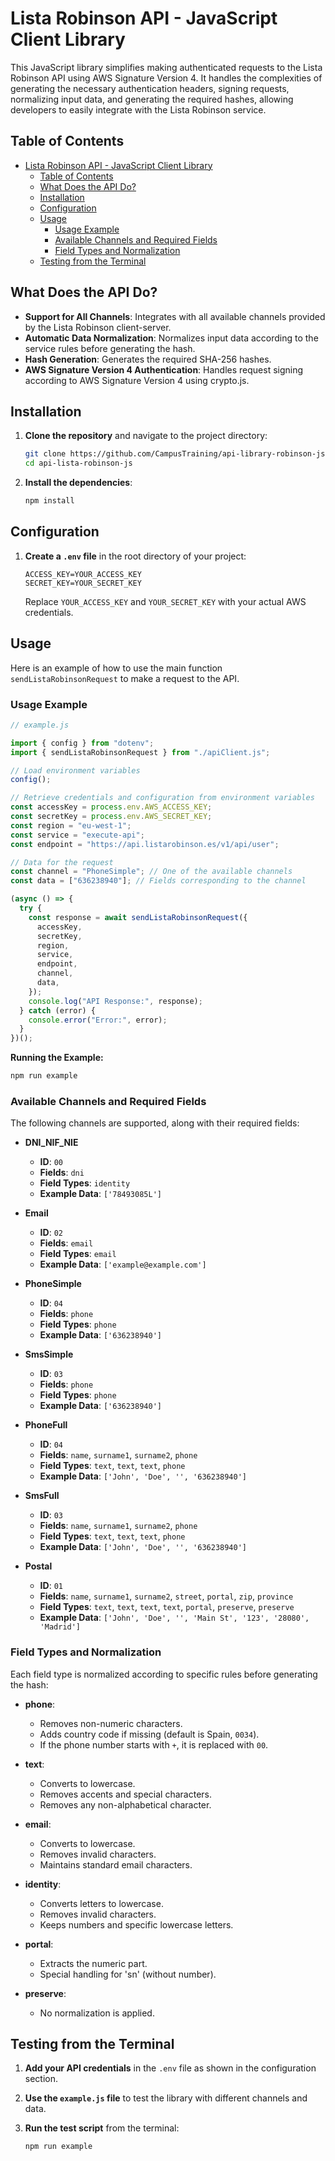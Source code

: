# Lista Robinson API - JavaScript Client Library

This JavaScript library simplifies making authenticated requests to the Lista Robinson API using AWS Signature Version 4. It handles the complexities of generating the necessary authentication headers, signing requests, normalizing input data, and generating the required hashes, allowing developers to easily integrate with the Lista Robinson service.

## Table of Contents

- [Lista Robinson API - JavaScript Client Library](#lista-robinson-api---javascript-client-library)
  - [Table of Contents](#table-of-contents)
  - [What Does the API Do?](#what-does-the-api-do)
  - [Installation](#installation)
  - [Configuration](#configuration)
  - [Usage](#usage)
    - [Usage Example](#usage-example)
    - [Available Channels and Required Fields](#available-channels-and-required-fields)
    - [Field Types and Normalization](#field-types-and-normalization)
  - [Testing from the Terminal](#testing-from-the-terminal)

## What Does the API Do?

- **Support for All Channels**: Integrates with all available channels provided by the Lista Robinson client-server.
- **Automatic Data Normalization**: Normalizes input data according to the service rules before generating the hash.
- **Hash Generation**: Generates the required SHA-256 hashes.
- **AWS Signature Version 4 Authentication**: Handles request signing according to AWS Signature Version 4 using crypto.js.

## Installation

1. **Clone the repository** and navigate to the project directory:

   ```bash
   git clone https://github.com/CampusTraining/api-library-robinson-js.git
   cd api-lista-robinson-js
   ```

2. **Install the dependencies**:

   ```bash
   npm install
   ```

## Configuration

1. **Create a `.env` file** in the root directory of your project:

   ```dotenv
   ACCESS_KEY=YOUR_ACCESS_KEY
   SECRET_KEY=YOUR_SECRET_KEY
   ```

   Replace `YOUR_ACCESS_KEY` and `YOUR_SECRET_KEY` with your actual AWS credentials.

## Usage

Here is an example of how to use the main function `sendListaRobinsonRequest` to make a request to the API.

### Usage Example

```javascript
// example.js

import { config } from "dotenv";
import { sendListaRobinsonRequest } from "./apiClient.js";

// Load environment variables
config();

// Retrieve credentials and configuration from environment variables
const accessKey = process.env.AWS_ACCESS_KEY;
const secretKey = process.env.AWS_SECRET_KEY;
const region = "eu-west-1";
const service = "execute-api";
const endpoint = "https://api.listarobinson.es/v1/api/user";

// Data for the request
const channel = "PhoneSimple"; // One of the available channels
const data = ["636238940"]; // Fields corresponding to the channel

(async () => {
  try {
    const response = await sendListaRobinsonRequest({
      accessKey,
      secretKey,
      region,
      service,
      endpoint,
      channel,
      data,
    });
    console.log("API Response:", response);
  } catch (error) {
    console.error("Error:", error);
  }
})();
```

**Running the Example:**

```bash
npm run example
```

### Available Channels and Required Fields

The following channels are supported, along with their required fields:

- **DNI_NIF_NIE**

  - **ID**: `00`
  - **Fields**: `dni`
  - **Field Types**: `identity`
  - **Example Data**: `['78493085L']`

- **Email**

  - **ID**: `02`
  - **Fields**: `email`
  - **Field Types**: `email`
  - **Example Data**: `['example@example.com']`

- **PhoneSimple**

  - **ID**: `04`
  - **Fields**: `phone`
  - **Field Types**: `phone`
  - **Example Data**: `['636238940']`

- **SmsSimple**

  - **ID**: `03`
  - **Fields**: `phone`
  - **Field Types**: `phone`
  - **Example Data**: `['636238940']`

- **PhoneFull**

  - **ID**: `04`
  - **Fields**: `name`, `surname1`, `surname2`, `phone`
  - **Field Types**: `text`, `text`, `text`, `phone`
  - **Example Data**: `['John', 'Doe', '', '636238940']`

- **SmsFull**

  - **ID**: `03`
  - **Fields**: `name`, `surname1`, `surname2`, `phone`
  - **Field Types**: `text`, `text`, `text`, `phone`
  - **Example Data**: `['John', 'Doe', '', '636238940']`

- **Postal**
  - **ID**: `01`
  - **Fields**: `name`, `surname1`, `surname2`, `street`, `portal`, `zip`, `province`
  - **Field Types**: `text`, `text`, `text`, `text`, `portal`, `preserve`, `preserve`
  - **Example Data**: `['John', 'Doe', '', 'Main St', '123', '28080', 'Madrid']`

### Field Types and Normalization

Each field type is normalized according to specific rules before generating the hash:

- **phone**:

  - Removes non-numeric characters.
  - Adds country code if missing (default is Spain, `0034`).
  - If the phone number starts with `+`, it is replaced with `00`.

- **text**:

  - Converts to lowercase.
  - Removes accents and special characters.
  - Removes any non-alphabetical character.

- **email**:

  - Converts to lowercase.
  - Removes invalid characters.
  - Maintains standard email characters.

- **identity**:

  - Converts letters to lowercase.
  - Removes invalid characters.
  - Keeps numbers and specific lowercase letters.

- **portal**:

  - Extracts the numeric part.
  - Special handling for 'sn' (without number).

- **preserve**:
  - No normalization is applied.

## Testing from the Terminal

1. **Add your API credentials** in the `.env` file as shown in the configuration section.

2. **Use the `example.js` file** to test the library with different channels and data.

3. **Run the test script** from the terminal:

   ```bash
   npm run example
   ```
